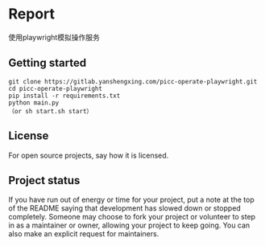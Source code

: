 # Report

使用playwright模拟操作服务


## Getting started


```
git clone https://gitlab.yanshengxing.com/picc-operate-playwright.git
cd picc-operate-playwright
pip install -r requirements.txt
python main.py 
（or sh start.sh start）

```

## License
For open source projects, say how it is licensed.

## Project status
If you have run out of energy or time for your project, put a note at the top of the README saying that development has slowed down or stopped completely. Someone may choose to fork your project or volunteer to step in as a maintainer or owner, allowing your project to keep going. You can also make an explicit request for maintainers.
